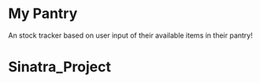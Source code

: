 # My Pantry

An stock tracker based on user input of their available items in their pantry!
# Sinatra_Project
